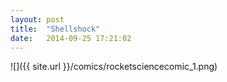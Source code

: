```yaml
---
layout: post
title:  "Shellshock"
date:   2014-09-25 17:21:02
---
```


![]({{ site.url }}/comics/rocketsciencecomic_1.png)
